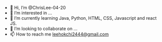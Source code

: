 - 👋 Hi, I’m @ChrisLee-04-20
- 👀 I’m interested in ...
- 🌱 I’m currently learning Java, Python, HTML, CSS, Javascript and react JS.
- 💞️ I’m looking to collaborate on ...
- 📫 How to reach me leehokchi2444@gmail.com

<!---
ChrisLee-04-20/ChrisLee-04-20 is a ✨ special ✨ repository because its `README.md` (this file) appears on your GitHub profile.
You can click the Preview link to take a look at your changes.
--->
